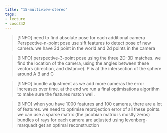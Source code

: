 ```yaml
---
title: "15-multiview-stereo"
tags: 
- lecture
- cosc342
---
```


> [!INFO] need to find absolute pose for each additional camera
> Perspective-n-point pose
> use sift features to detect pose of new camera. 
> we have 3d point in the world and 2d points in the camera

> [!INFO] perspective-3-point pose
> using the three 2D-3D matches. we find the location of the camera, using the angles between these vectors (direction, and distance).
> P is at the intersection of the sphere around A B and C

> [!INFO] bundle adjustment
> as we add more cameras the error increases over time. 
> at the end we run a final optimisationa algorithm to make sure the features match well. 

> [!INFO]
> when you have 1000 features and 100 cameras, there are a lot of features. we need to optimise reprojection error of all these points. 
> we can use a sparse matrix (the jacobian matrix is mostly zeros) 
> bundles of rays for each camera are adjusted using levenberg-marquadt get an optimal reconstruction